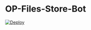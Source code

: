 # OP-Files-Store-Bot


[![Deploy](https://www.herokucdn.com/deploy/button.svg)](https://heroku.com/deploy?template=https://github.com/Rockstar462/OP-Files-Store-Bot)
